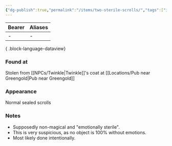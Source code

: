 ```yaml
---
{"dg-publish":true,"permalink":"/items/two-sterile-scrolls/","tags":["item"],"dgShowBacklinks":true,"dgShowLocalGraph":true,"noteIcon":"item","created":"2023-12-30T14:07:53.941+01:00","updated":"2024-01-18T10:42:17.861+01:00"}
---
```


| Bearer | Aliases |
| ------ | ------- |
| \-     | \-      |

{ .block-language-dataview}
### Found at
Stolen from [[NPCs/Twinkle\|Twinkle]]'s coat at [[Locations/Pub near Greengold\|Pub near Greengold]]
### Appearance
Normal sealed scrolls
### Notes
- Supposedly non-magical and "emotionally sterile".
- This is very suspicious, as no object is 100% without emotions.
- Most likely done intentionally.   